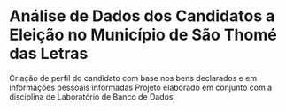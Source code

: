 # Análise de Dados dos Candidatos a Eleição no Município de São Thomé das Letras
Criação de perfil do candidato com base nos bens declarados e em informações pessoais informadas
Projeto elaborado em conjunto com a disciplina de Laboratório de Banco de Dados.